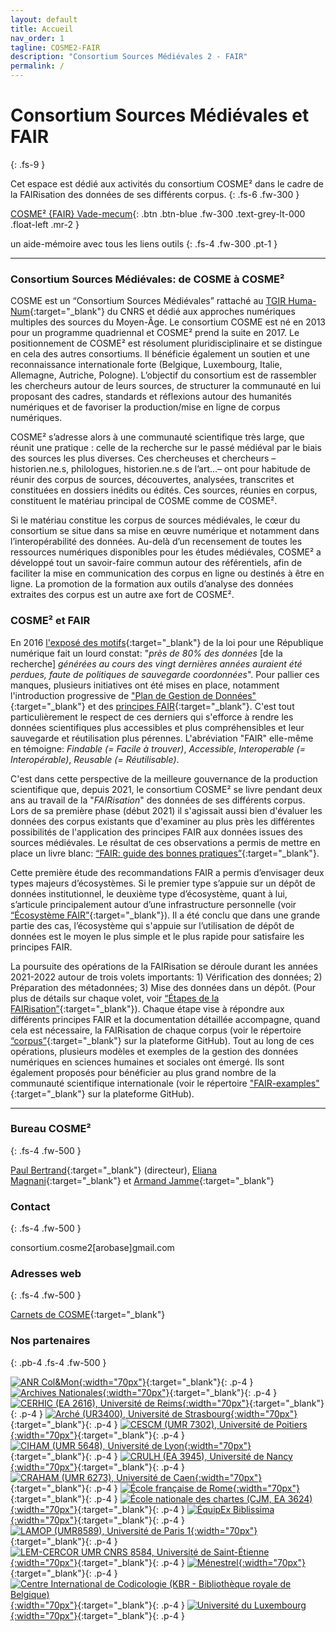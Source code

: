 ```yaml
---
layout: default
title: Accueil
nav_order: 1
tagline: COSME2-FAIR
description: "Consortium Sources Médiévales 2 - FAIR"
permalink: /
---
```


# Consortium Sources Médiévales et FAIR
{: .fs-9 }

Cet espace est dédié aux activités du consortium COSME² dans le cadre de la FAIRisation des données de ses différents corpus.
{: .fs-6 .fw-300 }

[COSME² {FAIR} Vade-mecum](/assets/pdf/[COSME2-FAIR]%20Vade-mecum.pdf){: .btn .btn-blue .fw-300 .text-grey-lt-000 .float-left .mr-2 }

un aide-mémoire avec tous les liens outils
{: .fs-4 .fw-300 .pt-1 }

---

### Consortium Sources Médiévales: de COSME à COSME²

COSME est un “Consortium Sources Médiévales” rattaché au [TGIR Huma-Num](https://www.huma-num.fr){:target="_blank"} du CNRS et dédié aux approches numériques multiples des sources du Moyen-Âge. Le consortium COSME est né en 2013 pour un programme quadriennal et COSME² prend la suite en 2017. Le positionnement de COSME² est résolument pluridisciplinaire et se distingue en cela des autres consortiums. Il bénéficie également un soutien et une reconnaissance internationale forte (Belgique, Luxembourg, Italie, Allemagne, Autriche, Pologne). L’objectif du consortium est de rassembler les chercheurs autour de leurs sources, de structurer la communauté en lui proposant des cadres, standards et réflexions autour des humanités numériques et de favoriser la production/mise en ligne de corpus numériques.

COSME² s’adresse alors à une communauté scientifique très large, que réunit une pratique : celle de la recherche sur le passé médiéval par le biais des sources les plus diverses. Ces chercheuses et chercheurs – historien.ne.s, philologues, historien.ne.s de l’art...– ont pour habitude de réunir des corpus de sources, découvertes, analysées, transcrites et constituées en dossiers inédits ou édités. Ces sources, réunies en corpus, constituent le matériau principal de COSME comme de COSME².

Si le matériau constitue les corpus de sources médiévales, le cœur du consortium se situe dans sa mise en œuvre numérique et notamment dans l’interopérabilité des données. Au-delà d’un recensement de toutes les ressources numériques disponibles pour les études médiévales, COSME² a développé tout un savoir-faire commun autour des référentiels, afin de faciliter la mise en communication des corpus en ligne ou destinés à être en ligne. La promotion de la formation aux outils d’analyse des données extraites des corpus est un autre axe fort de COSME².

### COSME² et FAIR

En 2016 [l'exposé des motifs](https://www.legifrance.gouv.fr/dossierlegislatif/JORFDOLE000031589829/?detailType=EXPOSE_MOTIFS&detailId=){:target="_blank"} de la loi pour une République numérique fait un lourd constat: "_près de 80% des données_ [de la recherche] _générées au cours des vingt dernières années auraient été perdues, faute de politiques de sauvegarde coordonnées_". Pour pallier ces manques, plusieurs initiatives ont été mises en place, notamment l'introduction progressive de ["Plan de Gestion de Données"](https://doranum.fr/plan-gestion-donnees-dmp/){:target="_blank"} et des [principes FAIR](https://doranum.fr/enjeux-benefices/principes-fair/){:target="_blank"}. C'est tout particulièrement le respect de ces derniers qui s'efforce à rendre les données scientifiques plus accessibles et plus compréhensibles et leur sauvegarde et réutilisation plus pérennes. L'abréviation "FAIR" elle-même en témoigne: _Findable (= Facile à trouver)_, _Accessible_, _Interoperable (= Interopérable)_, _Reusable (= Réutilisable)_.

C'est dans cette perspective de la meilleure gouvernance de la production scientifique que, depuis 2021, le consortium COSME² se livre pendant deux ans au travail de la "_FAIRisation_" des données de ses différents corpus. Lors de sa première phase (début 2021) il s'agissait aussi bien d'évaluer les données des corpus existants que d'examiner au plus près les différentes possibilités de l'application des principes FAIR aux données issues des sources médiévales. Le résultat de ces observations a permis de mettre en place un livre blanc: [“FAIR: guide des bonnes pratiques”](/docs/fair-guide){:target="_blank"}. 

Cette première étude des recommandations FAIR a permis d’envisager deux types majeurs d’écosystèmes. Si le premier type s’appuie sur un dépôt de données institutionnel, le deuxième type d’écosystème, quant à lui, s’articule principalement autour d’une infrastructure personnelle (voir [“Écosystème FAIR”](/docs/fair-guide/presentation.html#écosystème-fair){:target="_blank"}). Il a été conclu que dans une grande partie des cas, l’écosystème qui s'appuie sur l’utilisation de dépôt de données est le moyen le plus simple et le plus rapide pour satisfaire les principes FAIR.

La poursuite des opérations de la FAIRisation se déroule durant les années 2021-2022 autour de trois volets importants: 1) Vérification des données; 2) Préparation des métadonnées; 3) Mise des données dans un dépôt. (Pour plus de détails sur chaque volet, voir [“Étapes de la FAIRisation”](/docs/fair-guide/fairization){:target="_blank"}). Chaque étape vise à répondre aux différents principes FAIR et la documentation détaillée accompagne, quand cela est nécessaire, la FAIRisation de chaque corpus (voir le répertoire [“corpus”](https://github.com/cosme-2/corpus){:target="_blank"} sur la plateforme GitHub). Tout au long de ces opérations, plusieurs modèles et exemples de la gestion des données numériques en sciences humaines et sociales ont émergé. Ils sont également proposés pour bénéficier au plus grand nombre de la communauté scientifique internationale (voir le répertoire ["FAIR-examples"](https://github.com/cosme-2/FAIR-examples){:target="_blank"} sur la plateforme GitHub).


---

### Bureau COSME²
{: .fs-4 .fw-500 }

[Paul Bertrand](https://www.irht.cnrs.fr/fr/annuaire/bertrand-paul){:target="_blank"} (directeur), [Eliana Magnani](https://www.pantheonsorbonne.fr/page-perso/emagnani){:target="_blank"} et [Armand Jamme](https://ciham.msh-lse.fr/membres/armand-jamme){:target="_blank"}

### Contact
{: .fs-4 .fw-500 }

consortium.cosme2[arobase]gmail.com

### Adresses web
{: .fs-4 .fw-500 }

[Carnets de COSME](https://cosme.hypotheses.org){:target="_blank"}

### Nos partenaires
{: .pb-4 .fs-4 .fw-500 }

[![ANR Col&Mon](/assets/images/logos-partners/Col&Mon.png){:width="70px"}](https://colemon.huma-num.fr){:target="_blank"}{: .p-4 }
[![Archives Nationales](/assets/images/logos-partners/AN.jpg){:width="70px"}](https://www.siv.archives-nationales.culture.gouv.fr){:target="_blank"}{: .p-4 }
[![CERHIC (EA 2616), Université de Reims](/assets/images/logos-partners/CERHIC.png){:width="70px"}](https://www.univ-reims.fr/cerhic/accueil/accueil,11816,21060.html){:target="_blank"}{: .p-4 }
[![Arché (UR3400), Université de Strasbourg](/assets/images/logos-partners/unistra.jpg){:width="70px"}](https://arche.unistra.fr){:target="_blank"}{: .p-4 }
[![CESCM (UMR 7302), Université de Poitiers](/assets/images/logos-partners/CESCM.jpeg){:width="70px"}](https://cescm.labo.univ-poitiers.fr){:target="_blank"}{: .p-4 }
[![CIHAM (UMR 5648), Université de Lyon](/assets/images/logos-partners/CIHAM.png){:width="70px"}](https://ciham.msh-lse.fr/){:target="_blank"}{: .p-4 }
[![CRULH (EA 3945), Université de Nancy](/assets/images/logos-partners/CRULH.png){:width="70px"}](http://crulh.univ-lorraine.fr/){:target="_blank"}{: .p-4 }
[![CRAHAM (UMR 6273), Université de Caen](/assets/images/logos-partners/CRAHAM.jpg){:width="70px"}](https://www.craham.cnrs.fr/){:target="_blank"}{: .p-4 }
[![École française de Rome](/assets/images/logos-partners/EFR.jpg){:width="70px"}](https://www.efrome.it/){:target="_blank"}{: .p-4 }
[![École nationale des chartes (CJM, EA 3624)](/assets/images/logos-partners/ENC.jpg){:width="70px"}](http://www.chartes.psl.eu){:target="_blank"}{: .p-4 }
[![ÉquipEx Biblissima](/assets/images/logos-partners/Biblissima.png){:width="70px"}](https://portail.biblissima.fr){:target="_blank"}{: .p-4 }
[![LAMOP (UMR8589), Université de Paris 1](/assets/images/logos-partners/LAMOP.jpg){:width="70px"}](https://lamop.pantheonsorbonne.fr/laboratoire-medievistique-occidentale-paris){:target="_blank"}{: .p-4 }
[![LEM-CERCOR UMR CNRS 8584, Université de Saint-Étienne](/assets/images/logos-partners/CERCOR.jpg){:width="70px"}](https://www.univ-st-etienne.fr/fr/lem-cercor.html){:target="_blank"}{: .p-4 }
[![Ménestrel](/assets/images/logos-partners/menestrel.gif){:width="70px"}](http://www.menestrel.fr/){:target="_blank"}{: .p-4 }
[![Centre International de Codicologie (KBR - Bibliothèque royale de Belgique)](/assets/images/logos-partners/CIC.gif){:width="70px"}](http://www.cicweb.be/fr/presentation.php){:target="_blank"}{: .p-4 }
[![Université du Luxembourg](/assets/images/logos-partners/unilu.jpg){:width="70px"}](https://wwwfr.uni.lu){:target="_blank"}{: .p-4 }
